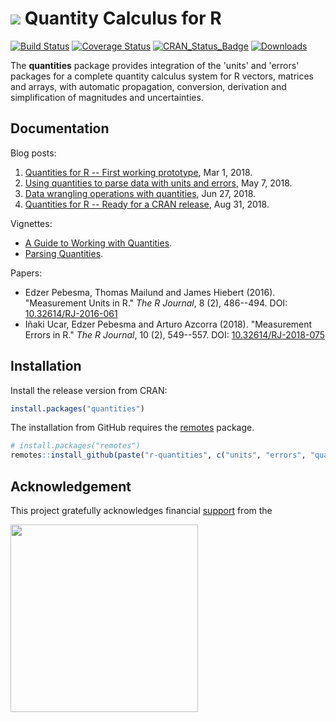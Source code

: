 # <img src="https://avatars1.githubusercontent.com/u/32303769?s=40&v=4"> Quantity Calculus for R

[![Build Status](https://github.com/r-quantities/quantities/workflows/build/badge.svg)](https://github.com/r-quantities/quantities/actions)
[![Coverage Status](https://codecov.io/gh/r-quantities/quantities/branch/master/graph/badge.svg)](https://app.codecov.io/gh/r-quantities/quantities) 
[![CRAN\_Status\_Badge](https://www.r-pkg.org/badges/version/quantities)](https://cran.r-project.org/package=quantities)
[![Downloads](https://cranlogs.r-pkg.org/badges/quantities)](https://cran.r-project.org/package=quantities)

The **quantities** package provides integration of the 'units' and 'errors' packages for a complete quantity calculus system for R vectors, matrices and arrays, with automatic propagation, conversion, derivation and simplification of magnitudes and uncertainties.

## Documentation

Blog posts:

1. [Quantities for R -- First working prototype](https://r-spatial.org/r/2018/03/01/quantities-first-prototype.html), Mar 1, 2018.
2. [Using quantities to parse data with units and errors](https://r-spatial.org/r/2018/05/07/parsing-quantities.html), May 7, 2018.
3. [Data wrangling operations with quantities](https://r-spatial.org/r/2018/06/27/wrangling-quantities.html), Jun 27, 2018.
4. [Quantities for R -- Ready for a CRAN release](https://r-spatial.org/r/2018/08/31/quantities-final.html), Aug 31, 2018.

Vignettes:

- [A Guide to Working with Quantities](https://r-quantities.github.io/quantities/articles/introduction.html).
- [Parsing Quantities](https://r-quantities.github.io/quantities/articles/parsing.html).

Papers:

- Edzer Pebesma, Thomas Mailund and James Hiebert (2016). "Measurement Units in R." _The R Journal_, 8 (2), 486--494. DOI: [10.32614/RJ-2016-061](https://doi.org/10.32614/RJ-2016-061)
- Iñaki Ucar, Edzer Pebesma and Arturo Azcorra (2018). "Measurement Errors in R." _The R Journal_, 10 (2), 549--557. DOI: [10.32614/RJ-2018-075](https://doi.org/10.32614/RJ-2018-075)

## Installation

Install the release version from CRAN:

```r
install.packages("quantities")
```

The installation from GitHub requires the [remotes](https://cran.r-project.org/package=remotes) package.

```r
# install.packages("remotes")
remotes::install_github(paste("r-quantities", c("units", "errors", "quantities"), sep="/"))
```

## Acknowledgement

This project gratefully acknowledges financial [support](https://www.r-consortium.org/projects) from the

<a href="https://www.r-consortium.org/all-projects/awarded-projects">
<img src="http://pebesma.staff.ifgi.de/RConsortium_Horizontal_Pantone.png" width="300">
</a>
